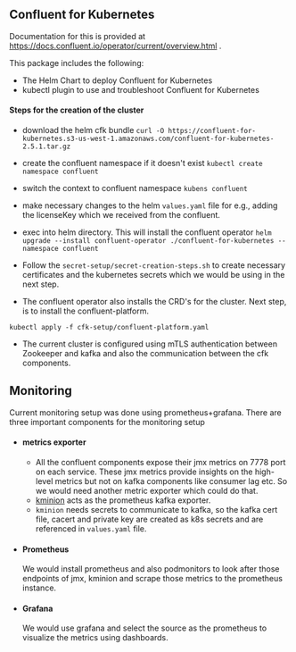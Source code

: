 ## Confluent for Kubernetes 

Documentation for this is provided at https://docs.confluent.io/operator/current/overview.html .

This package includes the following:
- The Helm Chart to deploy Confluent for Kubernetes
- kubectl plugin to use and troubleshoot Confluent for Kubernetes

#### Steps for the creation of the cluster

- download the helm cfk bundle
`curl -O https://confluent-for-kubernetes.s3-us-west-1.amazonaws.com/confluent-for-kubernetes-2.5.1.tar.gz`

- create the confluent namespace if it doesn't exist
`kubectl create namespace confluent`

- switch the context to confluent namespace
`kubens confluent`

- make necessary changes to the helm `values.yaml` file for e.g., adding the licenseKey which we received from the confluent.

- exec into helm directory. This will install the confluent operator
`helm upgrade --install confluent-operator ./confluent-for-kubernetes --namespace confluent`

- Follow the `secret-setup/secret-creation-steps.sh` to create necessary certificates and the kubernetes secrets which we would be using in the next step.

- The confluent operator also installs the CRD's for the cluster. Next step, is to install the confluent-platform.

`kubectl apply -f cfk-setup/confluent-platform.yaml`

- The current cluster is configured using mTLS authentication between Zookeeper and kafka and also the communication between the cfk components.

## Monitoring

Current monitoring setup was done using prometheus+grafana. There are three important components for the monitoring setup
- #### metrics exporter
    - All the confluent components expose their jmx metrics on 7778 port on each service. These jmx metrics provide insights on the high-level metrics but not on kafka components like consumer lag etc. So we would need another metric exporter which could do that. 
    - [kminion](https://github.com/redpanda-data/kminion) acts as the prometheus kafka exporter.
    - `kminion` needs secrets to communicate to kafka, so the kafka cert file, cacert and private key are created as k8s secrets and are referenced in `values.yaml` file.
    
- #### Prometheus
    We would install prometheus and also podmonitors to look after those endpoints of jmx, kminion and scrape those metrics to the prometheus instance.
- #### Grafana
    We would use grafana and select the source as the prometheus to visualize the metrics using dashboards.

